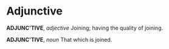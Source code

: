 # Adjunctive

**ADJUNC'TIVE**, _adjective_ Joining; having the quality of joining.

**ADJUNC'TIVE**, _noun_ That which is joined.